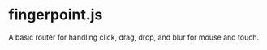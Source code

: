 fingerpoint.js
==============

A basic router for handling click, drag, drop, and blur for mouse and touch.
